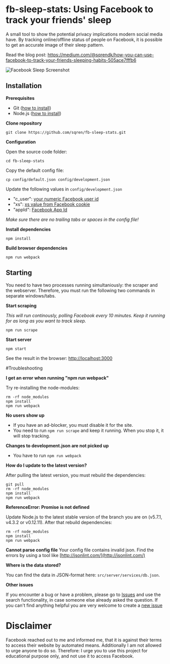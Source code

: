 # fb-sleep-stats: Using Facebook to track your friends' sleep

A small tool to show the potential privacy implications modern social media have. By tracking online/offline status of people on Facebook, it is possible to get an accurate image of their sleep pattern.

Read the blog post: https://medium.com/@sqrendk/how-you-can-use-facebook-to-track-your-friends-sleeping-habits-505ace7fffb6

![Facebook Sleep Screenshot](https://cloud.githubusercontent.com/assets/209966/13382859/b7b31aa4-de7e-11e5-8fca-35d68fe2f02f.png)


## Installation

**Prerequisites**
 - Git ([how to install](https://git-scm.com/book/en/v2/Getting-Started-Installing-Git))
 - Node.js ([how to install](https://docs.npmjs.com/getting-started/installing-node))

**Clone repository**
```
git clone https://github.com/sqren/fb-sleep-stats.git
```

**Configuration**

Open the source code folder:
```
cd fb-sleep-stats
```

Copy the default config file:
```
cp config/default.json config/development.json
```

Update the following values in `config/development.json`
 - "c_user": [your numeric Facebook user id](http://findmyfbid.com/)
 -  "xs": [xs value from Facebook cookie](https://gist.github.com/sqren/0e4563f258c9e85e4ae1)
 - "appId": [Facebook App Id](https://gist.github.com/sqren/1ac0f5d316fcbd46d8c1)

*Make sure there are no trailing tabs or spaces in the config file!*

**Install dependencies**
```
npm install
```

**Build browser dependencies**
```
npm run webpack
```

## Starting

You need to have two processes running simultaniously: the scraper and the webserver. Therefore, you must run the following two commands in separate windows/tabs.

**Start scraping**

*This will run continously, polling Facebook every 10 minutes. Keep it running for as long as you want to track sleep.*
```
npm run scrape
```

**Start server**
```
npm start
```

See the result in the browser: [http://localhost:3000](http://localhost:3000)

#Troubleshooting

**I get an error when running "npm run webpack"**

Try re-installing the node-modules:
```
rm -rf node_modules
npm install
npm run webpack
```

**No users show up**
 - If you have an ad-blocker, you must disable it for the site.
 - You need to run `npm run scrape` and keep it running. When you stop it, it will stop tracking.

**Changes to development.json are not picked up**
 - You have to run `npm run webpack`

**How do I update to the latest version?**

After pulling the latest version, you must rebuild the dependencies:
```
git pull
rm -rf node_modules
npm install
npm run webpack
```

**ReferenceError: Promise is not defined**

Update Node.js to the latest stable version of the branch you are on (v5.7.1, v4.3.2 or v0.12.11). After that rebuild dependencies:
```
rm -rf node_modules
npm install
npm run webpack
```

**Cannot parse config file**
Your config file contains invalid json. Find the errors by using a tool like [http://jsonlint.com/](http://jsonlint.com/)

**Where is the data stored?**

You can find the data in JSON-format here: `src/server/services/db.json`.

**Other issues**

If you encounter a bug or have a problem, please go to [Issues](https://github.com/sqren/fb-sleep-stats/issues?utf8=%E2%9C%93&q=is%3Aissue+) and use the search functionality, in case someone else already asked the question. If you can't find anything helpful you are very welcome to create a [new issue](https://github.com/sqren/fb-sleep-stats/issues/new)


# Disclaimer
Facebook reached out to me and informed me, that it is against their terms to access their website by automated means. Additionally I am not allowed to urge anyone to do so. Therefore: I urge you to use this project for educational purpose only, and not use it to access Facebook.
